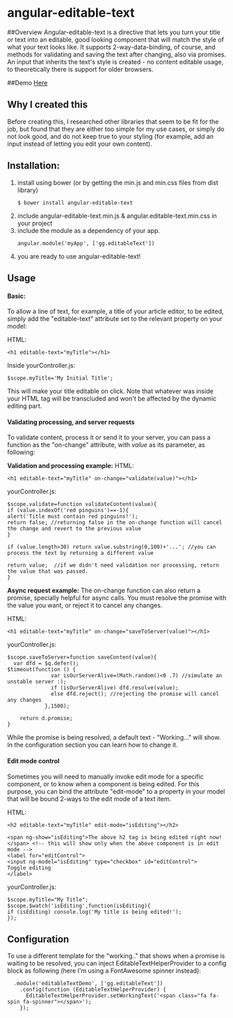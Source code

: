 angular-editable-text
===================

##Overview
Angular-editable-text is a directive that lets you turn your title or text into an editable, good looking component that will match the style of what your text looks like.
It supports 2-way-data-binding, of course, and methods for validating and saving the text after changing, also via promises.
An input that inherits the text's style is created - no content editable usage, to theoretically there is support for older browsers.

##Demo
[Here](https://github.com/GabiGrin/angular-editable-text)

## Why I created this
Before creating this, I researched other libraries that seem to be fit for the job, but found that they are either too simple for my use cases, or simply do not look good, and do not keep true to your styling (for example, add an input instead of letting you edit your own content).


## Installation:
1. install using bower (or by getting the min.js and min.css files from dist library)
    ```
    $ bower install angular-editable-text
    ```
2. include angular-editable-text.min.js & angular.editable-text.min.css in your project
3. include the module as a dependency of your app.
    ```
    angular.module('myApp', ['gg.editableText'])
    ```
4. you are ready to use angular-editable-text!



## Usage


#### Basic:

To allow a line of text, for example, a title of your article editor, to be edited, simply add the "editable-text" attribute set to the relevant property on your model:

HTML:
```
<h1 editable-text="myTitle"></h1>
```

Inside yourController.js:
```
$scope.myTitle='My Initial Title';
```

This will make your title editable on click. Note that whatever was inside your HTML tag will be transcluded and won't be affected by the dynamic editing part.

#### Validating processing, and server requests
To validate content, process it or send it to your server, you can pass a function as the "on-change" attribute, with *value* as its parameter, as following: 


**Validation and processing example:**
HTML:
```
<h1 editable-text="myTitle" on-change="validate(value)"></h1>
```

yourController.js:
```
$scope.validate=function validateContent(value){
if (value.indexOf('red pinguins')==-1){
alert('Title must contain red pinguins!');
return false; //returning false in the on-change function will cancel the change and revert to the previous value
}

if (value.length>30) return value.substring(0,100)+'...'; //you can process the text by returning a different value

return value;  //if we didn't need validation nor processing, return the value that was passed.
}
```


**Async request example:**
The on-change function can also return a promise, specially helpful for async calls. You must resolve the promise with the value you want, or reject it to cancel any changes.

HTML:
```
<h1 editable-text="myTitle" on-change="saveToServer(value)"></h1>
```

yourController.js:
```
$scope.saveToServer=function saveContent(value){
  var dfd = $q.defer();
$timeout(function () {
              var isOurServerAlive=(Math.random()<0 .7) //simulate an unstable server :);
              if (isOurServerAlive) dfd.resolve(value);
              else dfd.reject(); //rejecting the promise will cancel any changes
            },1500);

	return d.promise;
}
```

While the promise is being resolved, a default text - "Working..." will show. In the configuration section you can learn how to change it.


#### Edit mode control
Sometimes you will need to manually invoke edit mode for a specific component, or to know when a component is being edited. For this purpose, you can bind the attribute "edit-mode" to a property in your model that will be bound 2-ways to the edit mode of a text item.

HTML:
```
<h2 editable-text="myTitle" edit-mode="isEditing"></h2>

<span ng-show="isEditing">The above h2 tag is being edited right now!</span> <!-- this will show only when the above component is in edit mode -->
<label for="editControl">
<input ng-model="isEditing" type="checkbox" id="editControl">
Toggle editing
</label>
```

yourController.js:
```
$scope.myTitle="My Title";
$scope.$watch('isEditing',function(isEditing){
if (isEditing) console.log('My title is being edited!');
});
```






## Configuration

To use a different template for the "working.." that shows when a promise is waiting to be resolved, you can inject EditableTextHelperProvider to a config block as following (here I'm using a FontAwesome spinner instead):
```
  .module('editableTextDemo', ['gg.editableText'])
    .config(function (EditableTextHelperProvider) {
      EditableTextHelperProvider.setWorkingText('<span class="fa fa-spin fa-spinner"></span>');
    });
```

